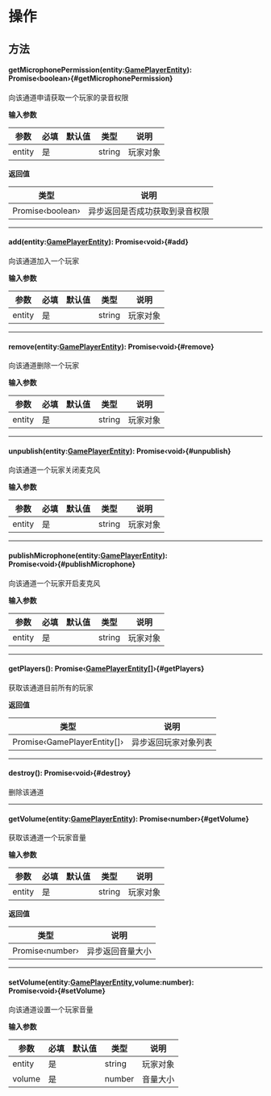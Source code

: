 <script setup>
import '/style.css'
</script>
# 操作

## 方法
#### <font id="API" />getMicrophonePermission(<font id="Type">entity:[GamePlayerEntity](/GameEntity/isPlayer)</font>)<font id="Type">: Promise‹boolean›</font>{#getMicrophonePermission}
向该通道申请获取一个玩家的录音权限

**输入参数**

| **参数** | **必填** | **默认值** | **类型** | **说明** |
| --- | --- | --- | --- | --- |
| entity | 是 |  | string | 玩家对象 |


**返回值**

| **类型** | **说明** |
| --- | --- |
| Promise‹boolean› | 异步返回是否成功获取到录音权限 |



---
#### <font id="API" />add(<font id="Type">entity:[GamePlayerEntity](/GameEntity/isPlayer)</font>)<font id="Type">: Promise‹void›</font>{#add}
向该通道加入一个玩家

**输入参数**

| **参数** | **必填** | **默认值** | **类型** | **说明** |
| --- | --- | --- | --- | --- |
| entity | 是 |  | string | 玩家对象 |




---
#### <font id="API" />remove(<font id="Type">entity:[GamePlayerEntity](/GameEntity/isPlayer)</font>)<font id="Type">: Promise‹void›</font>{#remove}
向该通道删除一个玩家

**输入参数**

| **参数** | **必填** | **默认值** | **类型** | **说明** |
| --- | --- | --- | --- | --- |
| entity | 是 |  | string | 玩家对象 |




---
#### <font id="API" />unpublish(<font id="Type">entity:[GamePlayerEntity](/GameEntity/isPlayer)</font>)<font id="Type">: Promise‹void›</font>{#unpublish}
向该通道一个玩家关闭麦克风

**输入参数**

| **参数** | **必填** | **默认值** | **类型** | **说明** |
| --- | --- | --- | --- | --- |
| entity | 是 |  | string | 玩家对象 |




---
#### <font id="API" />publishMicrophone(<font id="Type">entity:[GamePlayerEntity](/GameEntity/isPlayer)</font>)<font id="Type">: Promise‹void›</font>{#publishMicrophone}
向该通道一个玩家开启麦克风

**输入参数**

| **参数** | **必填** | **默认值** | **类型** | **说明** |
| --- | --- | --- | --- | --- |
| entity | 是 |  | string | 玩家对象 |




---
#### <font id="API" />getPlayers()<font id="Type">: Promise‹[GamePlayerEntity](/GameEntity/isPlayer)[]›</font>{#getPlayers}
获取该通道目前所有的玩家

**返回值**

| **类型** | **说明** |
| --- | --- |
| Promise‹GamePlayerEntity[]› | 异步返回玩家对象列表 |




---
#### <font id="API" />destroy()<font id="Type">: Promise‹void›</font>{#destroy}
删除该通道



---
#### <font id="API" />getVolume(<font id="Type">entity:[GamePlayerEntity](/GameEntity/isPlayer)</font>)<font id="Type">: Promise‹number›</font>{#getVolume}
获取该通道一个玩家音量

**输入参数**

| **参数** | **必填** | **默认值** | **类型** | **说明** |
| --- | --- | --- | --- | --- |
| entity | 是 |  | string | 玩家对象 |

**返回值**

| **类型** | **说明** |
| --- | --- |
| Promise‹number› | 异步返回音量大小 |



---
#### <font id="API" />setVolume(<font id="Type">entity:[GamePlayerEntity](/GameEntity/isPlayer),volume:number</font>)<font id="Type">: Promise‹void›</font>{#setVolume}
向该通道设置一个玩家音量

**输入参数**

| **参数** | **必填** | **默认值** | **类型** | **说明** |
| --- | --- | --- | --- | --- |
| entity | 是 |  | string | 玩家对象 |
| volume | 是 |  | number | 音量大小 |

